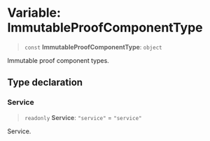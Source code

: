 # Variable: ImmutableProofComponentType

> `const` **ImmutableProofComponentType**: `object`

Immutable proof component types.

## Type declaration

### Service

> `readonly` **Service**: `"service"` = `"service"`

Service.
